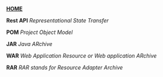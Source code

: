 [**HOME**](index.md)


**Rest API**
_Representational State Transfer_

**POM**
_Project Object Model_

**JAR**
_Java ARchive_

**WAR**
_Web Application Resource or Web application ARchive_

**RAR**
_RAR stands for Resource Adapter Archive_

